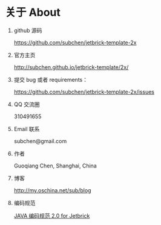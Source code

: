 关于 About
===============

1. github 源码

	https://github.com/subchen/jetbrick-template-2x

2. 官方主页

	http://subchen.github.io/jetbrick-template/2x/

3. 提交 bug 或者 requirements：

	https://github.com/subchen/jetbrick-template-2x/issues

4. QQ 交流圈

	310491655

5. Email 联系

	subchen&#64;gmail.com

6. 作者

	Guoqiang Chen, Shanghai, China

7. 博客
    
    http://my.oschina.net/sub/blog

8. 编码规范

    [JAVA 编码规范 2.0 for Jetbrick](http://subchen.github.io/jetbrick-code-standards.html)


